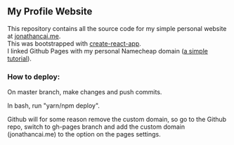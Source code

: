 ## My Profile Website

This repository contains all the source code for my simple personal website at [jonathancai.me](https://jonathancai.me/).<br>
This was bootstrapped with [create-react-app](https://github.com/facebook/create-react-app).<br>
I linked Github Pages with my personal Namecheap domain ([a simple tutorial](https://www.namecheap.com/support/knowledgebase/article.aspx/9645/2208/how-do-i-link-my-domain-to-github-pages)).


### How to deploy:
On master branch, make changes and push commits.

 In bash, run "yarn/npm deploy".

 Github will for some reason remove the custom domain, so go to the Github repo, switch to gh-pages branch and add the custom domain (jonathancai.me) to the option on the pages settings.
